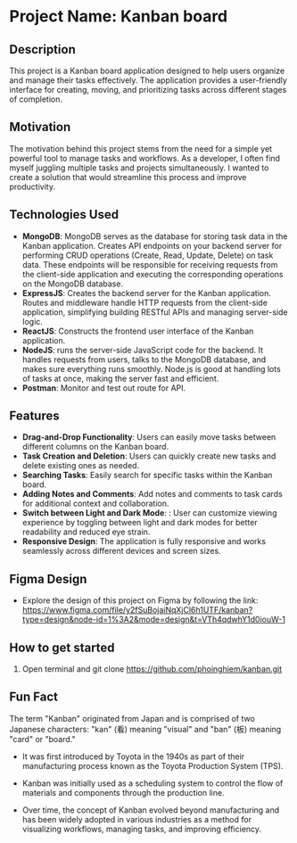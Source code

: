# Project Name: Kanban board

## Description
This project is a Kanban board application designed to help users organize and manage their tasks effectively. The application provides a user-friendly interface for creating, moving, and prioritizing tasks across different stages of completion.

## Motivation
The motivation behind this project stems from the need for a simple yet powerful tool to manage tasks and workflows. As a developer, I often find myself juggling multiple tasks and projects simultaneously. I wanted to create a solution that would streamline this process and improve productivity.

## Technologies Used
- **MongoDB**: MongoDB serves as the database for storing task data in the Kanban application. Creates API endpoints on your backend server for performing CRUD operations (Create, Read, Update, Delete) on task data. These endpoints will be responsible for receiving requests from the client-side application and executing the corresponding operations on the MongoDB database.
- **ExpressJS**: Creates the backend server for the Kanban application. Routes and middleware handle HTTP requests from the client-side application, simplifying building RESTful APIs and managing server-side logic.
- **ReactJS**: Constructs the frontend user interface of the Kanban application. 
- **NodeJS**: runs the server-side JavaScript code for the backend. It handles requests from users, talks to the MongoDB database, and makes sure everything runs smoothly. Node.js is good at handling lots of tasks at once, making the server fast and efficient.
- **Postman**: Monitor and test out route for API. 

## Features
- **Drag-and-Drop Functionality**: Users can easily move tasks between different columns on the Kanban board.
- **Task Creation and Deletion**: Users can quickly create new tasks and delete existing ones as needed.
- **Searching Tasks**: Easily search for specific tasks within the Kanban board.
- **Adding Notes and Comments**: Add notes and comments to task cards for additional context and collaboration.
- **Switch between Light and Dark Mode**: : User can customize viewing experience by toggling between light and dark modes for better readability and reduced eye strain.
- **Responsive Design**: The application is fully responsive and works seamlessly across different devices and screen sizes.

## Figma Design
- Explore the design of this project on Figma by following the link: https://www.figma.com/file/y2fSuBojaiNqXjCl6h1UTF/kanban?type=design&node-id=1%3A2&mode=design&t=VTh4qdwhY1d0iouW-1

## How to get started 
1. Open terminal and git clone https://github.com/phoinghiem/kanban.git

## Fun Fact
The term "Kanban" originated from Japan and is comprised of two Japanese characters: "kan" (看) meaning "visual" and "ban" (板) meaning "card" or "board." 

- It was first introduced by Toyota in the 1940s as part of their manufacturing process known as the Toyota Production System (TPS). 

- Kanban was initially used as a scheduling system to control the flow of materials and components through the production line. 

- Over time, the concept of Kanban evolved beyond manufacturing and has been widely adopted in various industries as a method for visualizing workflows, managing tasks, and improving efficiency.